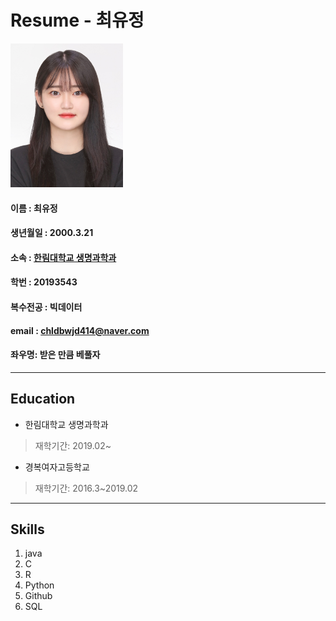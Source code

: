 # Resume - 최유정 
 
<img src=1358c.jpg width=180 height=230>

#### 이름 : 최유정
#### 생년월일 : 2000.3.21
#### 소속 : [한림대학교 생명과학과](https://www.hallym.ac.kr/hallym_univ/sub01/cP5/sCP4.html)  
#### 학번 : 20193543
#### 복수전공 : 빅데이터  
#### email : chldbwjd414@naver.com
#### 좌우명: 받은 만큼 베풀자
--------

## Education
* 한림대학교 생명과학과   
> 재학기간: 2019.02~
* 경복여자고등학교
> 재학기간: 2016.3~2019.02 
-------

## Skills
1. java     
2. C  
3. R  
4. Python
5. Github
6. SQL
